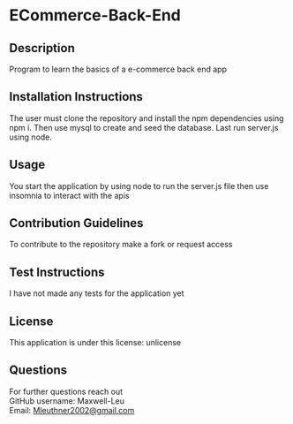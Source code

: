 # ECommerce-Back-End
 
## Description

Program to learn the basics of a e-commerce back end app

## Installation Instructions

The user must clone the repository and install the npm dependencies using npm i. 
Then use mysql to create and seed the database.
Last run server.js using node.

## Usage

You start the application by using node to run the server.js file then use insomnia to interact with the apis

## Contribution Guidelines

To contribute to the repository make a fork or request access

## Test Instructions

I have not made any tests for the application yet

## License

This application is under this license: unlicense


## Questions

For further questions reach out \
GitHub username: Maxwell-Leu \
Email: Mleuthner2002@gmail.com
